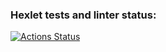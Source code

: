 ### Hexlet tests and linter status:
[![Actions Status](https://github.com/Raition/fullstack-javascript-project-lvl1/actions/workflows/hexlet-check.yml/badge.svg)](https://github.com/Raition/fullstack-javascript-project-lvl1/actions)